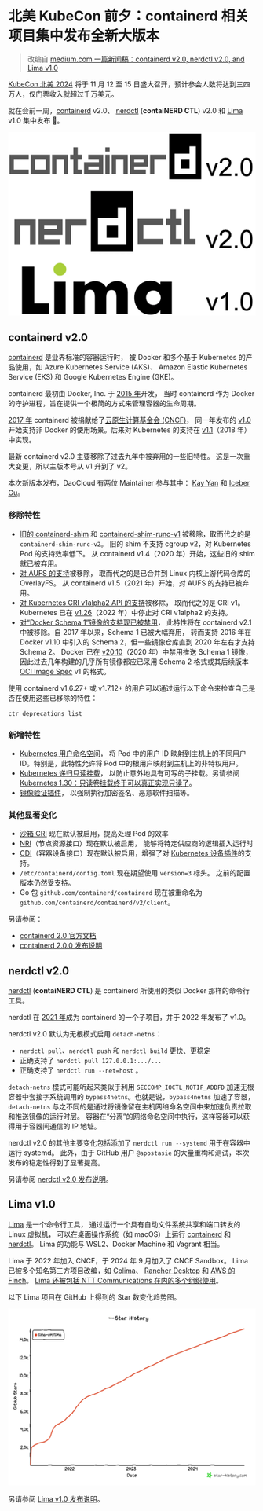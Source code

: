 # 北美 KubeCon 前夕：containerd 相关项目集中发布全新大版本

> 改编自 [medium.com 一篇新闻稿：containerd v2.0, nerdctl v2.0, and Lima v1.0](https://medium.com/nttlabs/containerd-v2-0-nerdctl-v2-0-lima-v1-0-93026b5839f8)

[KubeCon 北美 2024](https://events.linuxfoundation.org/kubecon-cloudnativecon-north-america/)
将于 11 月 12 至 15 日盛大召开，预计参会人数将达到三四万人，仅门票收入就超过千万美元。

就在会前一周，[containerd](https://github.com/containerd/containerd) v2.0、
[nerdctl](https://github.com/containerd/nerdctl) (**contaiNERD CTL**) v2.0
和 [Lima](https://lima-vm.io/) v1.0 集中发布 🎉。

![three-container-runtime](../images/containerd01.png)

## containerd v2.0

[containerd](https://github.com/containerd/containerd) 是业界标准的容器运行时，
被 Docker 和多个基于 Kubernetes 的产品使用，如 Azure Kubernetes Service (AKS)、
Amazon Elastic Kubernetes Service (EKS) 和 Google Kubernetes Engine (GKE)。

containerd 最初由 Docker, Inc. 于
[2015 年](http://web.archive.org/web/20151217223538/https://containerd.tools/)开发，
当时 containerd 作为 Docker 的守护进程，旨在提供一个极简的方式来管理容器的生命周期。

[2017 年](https://www.cncf.io/announcements/2017/03/29/containerd-joins-cloud-native-computing-foundation/)
containerd 被捐献给了[云原生计算基金会 (CNCF)](https://cncf.io/)，
同一年发布的 [v1.0](https://github.com/containerd/containerd/releases/tag/v1.0.0)
开始支持非 Docker 的使用场景。后来对 Kubernetes 的支持在
[v1.1](https://github.com/containerd/containerd/releases/tag/v1.1.0)（2018 年）中实现。

最新 containerd v2.0 主要移除了过去九年中被弃用的一些旧特性。
这是一次重大变更，所以主版本号从 v1 升到了 v2。

本次新版本发布，DaoCloud 有两位 Maintainer 参与其中：
[Kay Yan](https://github.com/yankay) 和 [Iceber Gu](https://github.com/Iceber)。

### 移除特性

- [旧的 containerd-shim](https://github.com/containerd/containerd/pull/8262) 和
  [containerd-shim-runc-v1](https://github.com/containerd/containerd/pull/8262)
  被移除，取而代之的是 `containerd-shim-runc-v2`。
  旧的 shim 不支持 cgroup v2，对 Kubernetes Pod 的支持效率低下。
  从 containerd v1.4（2020 年）开始，这些旧的 shim 就已被弃用。
- [对 AUFS 的支持](https://github.com/containerd/containerd/pull/8263)被移除，
  取而代之的是已合并到 Linux 内核上游代码仓库的 OverlayFS。
  从 containerd v1.5（2021 年）开始，对 AUFS 的支持已被弃用。
- [对 Kubernetes CRI v1alpha2 API 的支持](https://github.com/containerd/containerd/pull/8276)被移除，
  取而代之的是 CRI v1。Kubernetes 已在 [v1.26](https://github.com/kubernetes/kubernetes/blob/v1.26.0/CHANGELOG/CHANGELOG-1.26.md?plain=1#L482)（2022 年）中停止对 CRI v1alpha2 的支持。
- [对“Docker Schema 1”镜像的支持现已被禁用](https://github.com/containerd/containerd/pull/9765)，
  此特性将在 containerd v2.1 中被移除。自 2017 年以来，Schema 1 已被大幅弃用，
  转而支持 2016 年在 Docker v1.10 中引入的 Schema 2，但一些镜像仓库直到 2020 年左右才支持 Schema 2。
  Docker 已在 [v20.10](https://github.com/moby/moby/pull/41295)（2020 年）中禁用推送 Schema 1 镜像，
  因此过去几年构建的几乎所有镜像都应已采用 Schema 2 格式或其后续版本
  [OCI Image Spec](https://github.com/opencontainers/image-spec) v1 的格式。

使用 containerd v1.6.27+ 或 v1.7.12+ 的用户可以通过运行以下命令来检查自己是否在使用这些已移除的特性：

```shell
ctr deprecations list
```

### 新增特性

- [Kubernetes 用户命名空间](https://kubernetes.io/docs/concepts/workloads/pods/user-namespaces/)，
  将 Pod 中的用户 ID 映射到主机上的不同用户 ID。特别是，此特性允许将 Pod 中的根用户映射到主机上的非特权用户。
- [Kubernetes 递归只读挂载](https://kubernetes.io/docs/concepts/storage/volumes/#read-only-mounts)，
  以防止意外地具有可写的子挂载。另请参阅
  [Kubernetes 1.30：只读卷挂载终于可以真正实现只读了](https://kubernetes.io/blog/2024/04/23/recursive-read-only-mounts/)。
- [镜像验证插件](https://github.com/containerd/containerd/blob/v2.0.0/docs/image-verification.md)，
  以强制执行加密签名、恶意软件扫描等。

### 其他显著变化

- [沙箱 CRI](https://github.com/containerd/containerd/issues/4131) 现在默认被启用，提高处理 Pod 的效率
- [NRI](https://github.com/containerd/nri)（节点资源接口）现在默认被启用，
  能够将特定供应商的逻辑插入运行时
- [CDI](https://github.com/cncf-tags/container-device-interface)（容器设备接口）现在默认被启用，增强了对
  [Kubernetes 设备插件](https://github.com/kubernetes/enhancements/tree/master/keps/sig-node/4009-add-cdi-devices-to-device-plugin-api)的支持。
- `/etc/containerd/config.toml` 现在期望使用 `version=3` 标头。
  之前的配置版本仍然受支持。
- Go 包 `github.com/containerd/containerd` 现在被重命名为 `github.com/containerd/containerd/v2/client`。

另请参阅：

- [containerd 2.0 官方文档](https://github.com/containerd/containerd/blob/v2.0.0/docs/containerd-2.0.md)
- [containerd 2.0.0 发布说明](https://github.com/containerd/containerd/releases/tag/v2.0.0)

## nerdctl v2.0

[nerdctl](https://github.com/containerd/nerdctl) (**contaiNERD CTL**)
是 containerd 所使用的类似 Docker 那样的命令行工具。

nerdctl 在 [2021 年](https://github.com/containerd/project/issues/69)成为
containerd 的一个子项目，并于 2022 年发布了 v1.0。

nerdctl v2.0 默认为无根模式启用 `detach-netns`：

- `nerdctl pull`、`nerdctl push` 和 `nerdctl build` 更快、更稳定
- 正确支持了 `nerdctl pull 127.0.0.1:.../...`
- 正确支持了 `nerdctl run --net=host` 。

`detach-netns` 模式可能听起来类似于利用 `SECCOMP_IOCTL_NOTIF_ADDFD`
加速无根容器中套接字系统调用的 `bypass4netns`。也就是说，`bypass4netns` 加速了容器，
`detach-netns` 与之不同的是通过将镜像留在主机网络命名空间中来加速负责拉取和推送镜像的运行时层。
容器在“分离”的网络命名空间中执行，这样容器可以获得用于容器间通信的 IP 地址。

nerdctl v2.0 的其他主要变化包括添加了 `nerdctl run --systemd` 用于在容器中运行 systemd。
此外，由于 GitHub 用户 `@apostasie` 的大量重构和测试，本次发布的稳定性得到了显著提高。

另请参阅 [nerdctl v2.0 发布说明](https://github.com/containerd/nerdctl/releases/tag/v2.0.0)。

## Lima v1.0

[Lima](https://lima-vm.io/) 是一个命令行工具，
通过运行一个具有自动文件系统共享和端口转发的 Linux 虚拟机，
可以在桌面操作系统（如 macOS）上运行
[containerd](https://github.com/containerd/containerd) 和
[nerdctl](https://github.com/containerd/nerdctl)。
Lima 的功能与 WSL2、Docker Machine 和 Vagrant 相当。

Lima 于 2022 年加入 CNCF，于 2024 年 9 月加入了 CNCF Sandbox。
Lima 已被多个知名第三方项目改编，如 [Colima](https://github.com/abiosoft/colima)、
[Rancher Desktop](https://rancherdesktop.io/) 和
[AWS 的 Finch](https://aws.amazon.com/blogs/opensource/introducing-finch-an-open-source-client-for-container-development/)。
[Lima 还被包括 NTT Communications 在内的多个组织使用](https://github.com/lima-vm/lima/discussions/2390#discussioncomment-9732082)。

以下 Lima 项目在 GitHub 上得到的 Star 数变化趋势图。

![star history](../images/containerd02.png)

另请参阅 [Lima v1.0 发布说明](https://github.com/lima-vm/lima/releases/tag/v1.0.0)。
